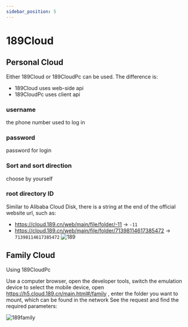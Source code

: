 ```yaml
---
sidebar_position: 5
---
```


# 189Cloud
## Personal Cloud
Either 189Cloud or 189CloudPc can be used. The difference is:
- 189Cloud uses web-side api
- 189CloudPc uses client api
  
### username
the phone number used to log in
### password
password for login
### Sort and sort direction
choose by yourself
### root directory ID
Similar to Alibaba Cloud Disk, there is a string at the end of the official website url, such as:
- https://cloud.189.cn/web/main/file/folder/-11 -> `-11`
- https://cloud.189.cn/web/main/file/folder/71398114617385472 -> `71398114617385472`
![189](https://store.heytapimage.com/cdo-portal/feedback/202111/24/1c9594811caad761c038a41c91364964.png)

## Family Cloud
Using 189CloudPc

Use a computer browser, open the developer tools, switch the emulation device to select the mobile device, open https://h5.cloud.189.cn/main.html#/family , enter the folder you want to mount, which can be found in the network See the request and find the required parameters:

![189family](/img/driver/189/family.png)